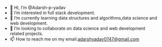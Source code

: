 - 👋 Hi, I’m @Adarsh-p-yadav
- 👀 I’m interested in full stack development.
- 🌱 I’m currently learning data structures and algorithms,data science and web development. 
- 💞️ I’m looking to collaborate on data science and web development related projects.
- 📫 How to reach me on my email:adarshyadav0747@gmail.com

<!---
Adarsh-p-yadav/Adarsh-p-yadav is a ✨ special ✨ repository because its `README.md` (this file) appears on your GitHub profile.
You can click the Preview link to take a look at your changes.
--->
